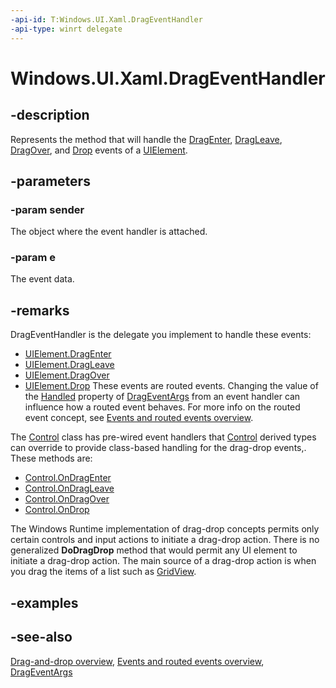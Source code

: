 ```yaml
---
-api-id: T:Windows.UI.Xaml.DragEventHandler
-api-type: winrt delegate
---
```

<!-- Delegate syntax.
public delegate void DragEventHandler(System.Object sender, Windows.UI.Xaml.DragEventArgs e)
-->
# Windows.UI.Xaml.DragEventHandler

## -description
Represents the method that will handle the [DragEnter](uielement_dragenter.md), [DragLeave](uielement_dragleave.md), [DragOver](uielement_dragover.md), and [Drop](uielement_drop.md) events of a [UIElement](uielement.md).



## -parameters

### -param sender
The object where the event handler is attached.

### -param e
The event data.


## -remarks
DragEventHandler is the delegate you implement to handle these events:
+ [UIElement.DragEnter](uielement_drop.md)
+ [UIElement.DragLeave](uielement_dragleave.md)
+ [UIElement.DragOver](uielement_dragover.md)
+ [UIElement.Drop](uielement_drop.md)
These events are routed events. Changing the value of the [Handled](drageventargs_handled.md) property of [DragEventArgs](drageventargs.md) from an event handler can influence how a routed event behaves. For more info on the routed event concept, see [Events and routed events overview](/windows/uwp/xaml-platform/events-and-routed-events-overview).

The [Control](../windows.ui.xaml.controls/control.md) class has pre-wired event handlers that [Control](../windows.ui.xaml.controls/control.md) derived types can override to provide class-based handling for the drag-drop events,. These methods are:
+ [Control.OnDragEnter](../windows.ui.xaml.controls/control_ondragenter_196818472.md)
+ [Control.OnDragLeave](../windows.ui.xaml.controls/control_ondragleave_545548419.md)
+ [Control.OnDragOver](../windows.ui.xaml.controls/control_ondragover_783114431.md)
+ [Control.OnDrop](../windows.ui.xaml.controls/control_ondrop_1015747496.md)


The Windows Runtime implementation of drag-drop concepts permits only certain controls and input actions to initiate a drag-drop action. There is no generalized **DoDragDrop** method that would permit any UI element to initiate a drag-drop action. The main source of a drag-drop action is when you drag the items of a list such as [GridView](../windows.ui.xaml.controls/gridview.md). 

## -examples

## -see-also
[Drag-and-drop overview](/windows/uwp/design/input/drag-and-drop), [Events and routed events overview](/windows/uwp/xaml-platform/events-and-routed-events-overview), [DragEventArgs](drageventargs.md)
